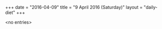 +++
date = "2016-04-09"
title = "9 April 2016 (Saturday)"
layout = "daily-diet"
+++


\<no entries\>

